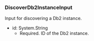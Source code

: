 ### DiscoverDb2InstanceInput
Input for discovering a Db2 instance.

- id: System.String
  - Required. ID of the Db2 instance.
